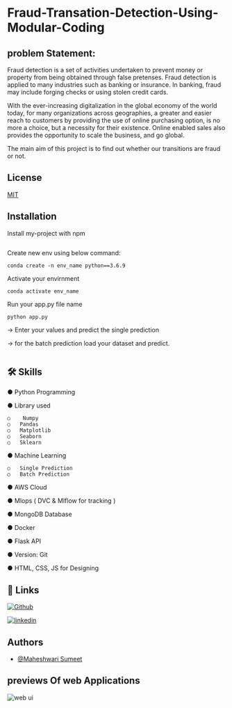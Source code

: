 # Fraud-Transation-Detection-Using-Modular-Coding

## problem Statement:
Fraud detection is a set of activities undertaken to prevent money or property from being obtained through false pretenses. Fraud detection is applied to many industries such as banking or insurance. In banking, fraud may include forging checks or using stolen credit cards.

With the ever-increasing digitalization in the global economy of the world today, for many organizations across geographies, a greater and easier reach to customers by providing the use of online purchasing option, is no more a choice, but a necessity for their existence. Online enabled sales also provides the opportunity to scale the business, and go global.

The main aim of this project is to find out whether our transitions are fraud or not.





## License

[MIT](https://choosealicense.com/licenses/mit/)


## Installation

Install my-project with npm

```bash
```
  Create new env using below command:
  ```
  conda create -n env_name python==3.6.9
  ```
  Activate your envirnment
  ```
  conda activate env_name
  ```
  Run your app.py file name
  ```
  python app.py

  ```
  -> Enter your values and predict the single prediction

  -> for the batch prediction load your dataset and predict.


  ```
```
    
## 🛠 Skills
●	Python Programming

●	Library used

    ○	 Numpy
    ○	Pandas
    ○	Matplotlib
    ○	Seaborn
    ○	Sklearn

●	Machine Learning

    ○	Single Prediction
    ○	Batch Prediction

●	AWS Cloud

●	Mlops ( DVC & Mlflow for tracking )

●	MongoDB Database

●	Docker

●	Flask API

●	Version: Git 

●	HTML, CSS, JS for Designing


## 🔗 Links
[![Github](https://img.shields.io/badge/GitHub-000?style=for-the-badge&logo=ko-fi&logoColor=white)](https://github.com/sumeet0701/)

[![linkedin](https://img.shields.io/badge/linkedin-0A66C2?style=for-the-badge&logo=linkedin&logoColor=white)](https://www.linkedin.com/in/sumeet-maheshwari/)



## Authors

- [@Maheshwari Sumeet](https://github.com/sumeet0701)

## previews Of web Applications

![web ui](https://user-images.githubusercontent.com/63961794/228726519-8b8ca471-eacd-416f-ae1a-9f9f8dbefc46.jpg)

